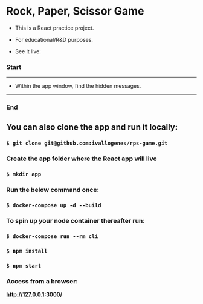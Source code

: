 # Rock, Paper, Scissor Game

- This is a React practice project.

- For educational/R&D purposes.

- See it live:

### Start

>
----
- Within the app window, find the hidden messages.
----

### End

## You can also clone the app and run it locally:

### `$ git clone git@github.com:ivallogenes/rps-game.git`

### Create the app folder where the React app will live

### `$ mkdir app`

### Run the below command once:

### `$ docker-compose up -d --build`

### To spin up your node container thereafter run:

### `$ docker-compose run --rm cli`

### `$ npm install`

### `$ npm start`

### Access from a browser:

**http://127.0.0.1:3000/**
